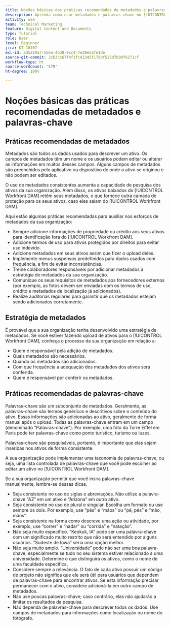 ```yaml
---
title: Noções básicas das práticas recomendadas de metadados e palavras-chave
description: Aprenda como usar metadados e palavras-chave no [!UICONTROL Workfront DAM] para descrever um ativo e aumentar a capacidade de pesquisa dos ativos da sua organização.
activity: use
team: Technical Marketing
feature: Digital Content and Documents
type: Tutorial
role: User
level: Beginner
jira: KT-10107
exl-id: ad5a19a7-556a-4b38-9cc4-7e29e5afe1de
source-git-commit: 2cb3cc67f4f1fcd1345f178bf525d7b00f6271cf
workflow-type: ht
source-wordcount: '579'
ht-degree: 100%

---
```


# Noções básicas das práticas recomendadas de metadados e palavras-chave

## Práticas recomendadas de metadados

Metadados são todos os dados usados para descrever um ativo. Os campos de metadados têm um nome e os usuários podem editar ou alterar as informações em muitos desses campos. Alguns campos de metadados são preenchidos pelo aplicativo ou dispositivo de onde o ativo se originou e não podem ser editados.

O uso de metadados consistentes aumenta a capacidade de pesquisa dos ativos da sua organização. Além disso, os ativos baixados do [!UICONTROL Workfront DAM] retêm seus metadados, o que fornece outra camada de proteção para os seus ativos, caso eles saiam do [!UICONTROL Workfront DAM].

Aqui estão algumas práticas recomendadas para auxiliar nos esforços de metadados da sua organização:

* Sempre adicione informações de propriedade ou crédito aos seus ativos para identificação fora do [!UICONTROL Workfront DAM].
* Adicione termos de uso para ativos protegidos por direitos para evitar uso indevido.
* Adicione metadados em seus ativos assim que fizer o upload deles.
* Implemente menus suspensos predefinidos para dados usados com frequência, a fim de evitar inconsistências.
* Treine colaboradores responsáveis por adicionar metadados à estratégia de metadados da sua organização.
* Comunique os seus requisitos de metadados aos fornecedores externos (por exemplo, as fotos devem ser enviadas com os termos de uso, crédito e metadados de localização já adicionados).
* Realize auditorias regulares para garantir que os metadados estejam sendo adicionados corretamente.

## Estratégia de metadados

É provável que a sua organização tenha desenvolvido uma estratégia de metadados. Se você estiver fazendo upload de ativos para o [!UICONTROL Workfront DAM], conheça o processo da sua organização em relação a:

* Quem é responsável pela adição de metadados.
* Quais metadados são necessários.
* Quando os metadados são adicionados.
* Com que frequência a adequação dos metadados dos ativos será conferida.
* Quem é responsável por conferir os metadados.

## Práticas recomendadas de palavras-chave

Palavras-chave são um subconjunto de metadados. Geralmente, as palavras-chave são termos genéricos e descritivos sobre o conteúdo do ativo. Essas informações são adicionadas ao ativo, geralmente de forma manual após o upload. Todas as palavras-chave entram em um campo (denominado “Palavras-chave”). Por exemplo, uma foto da Torre Eiffel em Paris pode ter palavras-chave como ponto turístico, turismo ou luzes.

Palavras-chave são pesquisáveis, portanto, é importante que elas sejam inseridas nos ativos de forma consistente.

A sua organização pode implementar uma taxonomia de palavras-chave, ou seja, uma lista controlada de palavras-chave que você pode escolher ao editar um ativo no [!UICONTROL Workfront DAM].

Se a sua organização permitir que você insira palavras-chave manualmente, lembre-se dessas dicas.

* Seja consistente no uso de siglas e abreviações. Não utilize a palavra-chave “AZ” em um ativo e “Arizona” em outro ativo.
* Seja consistente no uso de plural e singular. Escolha um formato ou use sempre os dois. Por exemplo, use “pés” e “mãos” ou “pé, pés” e “mão, mãos”.
* Seja consistente na forma como descreve uma ação ou atividade, por exemplo, use “correr” e “nadar” ou “corrida” e “natação”.
* Não seja muito específico. “Keokuk, IA” pode ser uma palavra-chave com um significado muito restrito que não será entendido por alguns usuários. “Sudeste de Iowa” seria uma opção melhor.
* Não seja muito amplo. “Universidade” pode não ser uma boa palavra-chave, especialmente se tudo no seu sistema estiver relacionado a uma universidade. Determine o que distinguirá os ativos, como o nome de uma faculdade específica.
* Considere sempre a relevância. O fato de cada ativo possuir um código de projeto não significa que ele será útil para usuários que dependem de palavras-chave para encontrar ativos. Se esta informação precisar permanecer com o ativo, considere adicioná-la em outro campo de metadados.
* Não use poucas palavras-chave; caso contrário, elas não ajudarão a limitar os resultados da pesquisa.
* Não dependa de palavras-chave para descrever todos os dados. Use campos de metadados para informações como localização ou nome do fotógrafo.
